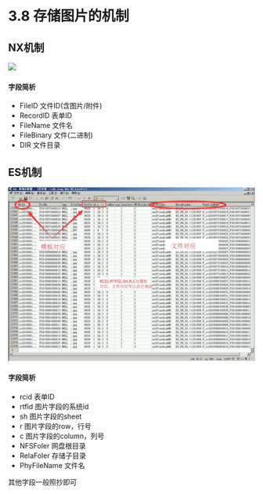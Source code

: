 # 3.8 存储图片的机制

## NX机制

![](./3.8-2.jpg)

#### 字段简析
* FileID			文件ID(含图片/附件)
* RecordID			表单ID
* FileName			文件名
* FileBinary		文件(二进制)
* DIR			    文件目录

## ES机制

![](./3.8.jpg)

#### 字段简析
* rcid			表单ID
* rtfid			图片字段的系统id
* sh			图片字段的sheet
* r				图片字段的row，行号
* c				图片字段的column，列号
* NFSFoler		网盘根目录
* RelaFoler		存储子目录
* PhyFileName	文件名

其他字段一般照抄即可
